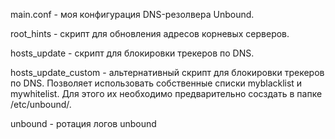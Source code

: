 main.conf - моя конфигурация DNS-резолвера Unbound.

root_hints - скрипт для обновления адресов корневых серверов.

hosts_update - скрипт для блокировки трекеров по DNS.

hosts_update_custom - альтернативный скрипт для блокировки трекеров по DNS. Позволяет использовать собственные списки myblacklist и mywhitelist. Для этого их необходимо предварительно сосздать в папке /etc/unbound/.

unbound - ротация логов unbound
